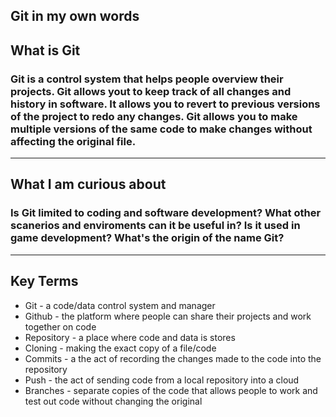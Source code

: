 ## Git in my own words
## What is Git
### Git is a control system that helps people overview their projects. Git allows yout to keep track of all changes  and history in software. It allows you to revert to previous versions of the project to redo any changes. Git allows you to make multiple versions of the same code to make changes without affecting the original file.
---
## What I am curious about
### Is Git limited to coding and software development? What other scanerios and enviroments can it be useful in? Is it used in game development? What's the origin of the name Git?
---
## Key Terms
* Git - a code/data control system and manager
* Github - the platform where people can share their projects and work together on code
* Repository - a place where code and data is stores
* Cloning - making the exact copy of a file/code
* Commits - a the act of recording the changes made to the code into the repository
* Push - the act of sending code from a local repository into a cloud
* Branches - separate copies of the code that allows people to work and test out code without changing the original